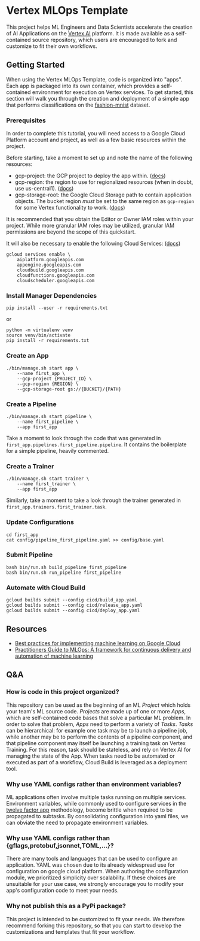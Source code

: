 # Vertex MLOps Template

This project helps ML Engineers and Data Scientists accelerate the creation of
AI Applications on the [Vertex AI](https://cloud.google.com/vertex-ai) platform.
It is made available as a self-contained source repository, which users are
encouraged to fork and customize to fit their own workflows.

## Getting Started

When using the Vertex MLOps Template, code is organized into "apps".  Each app
is packaged into its own container, which provides a self-contained environment
for execution on Vertex services. To get started, this section will walk you
through the creation and deployment of a simple app that performs
classifications on the
[fashion-mnist](https://www.tensorflow.org/datasets/catalog/fashion_mnist)
dataset.

### Prerequisites

In order to complete this tutorial, you will need access to a Google Cloud
Platform account and project, as well as a few basic resources within the
project.

Before starting, take a moment to set up and note the name of the following
resources:

- gcp-project: the GCP project to deploy the app within. 
  ([docs](https://cloud.google.com/resource-manager/docs/creating-managing-projects))
- gcp-region: the region to use for regionalized resources (when in doubt, use 
  us-central1). ([docs](https://cloud.google.com/compute/docs/regions-zones))
- gcp-storage-root: the Google Cloud Storage path to contain application
  objects. The bucket region *must* be set to the same region as `gcp-region` 
  for some Vertex functionality to work. 
  ([docs](https://cloud.google.com/storage/docs/creating-buckets))

It is recommended that you obtain the Editor or Owner IAM roles within
your project.  While more granular IAM roles may be utilized, granular IAM
permissions are beyond the scope of this quickstart.

It will also be necessary to enable the following Cloud Services: 
([docs](https://cloud.google.com/service-usage/docs/enable-disable))

```
gcloud services enable \
    aiplatform.googleapis.com
    appengine.googleapis.com
    cloudbuild.googleapis.com
    cloudfunctions.googleapis.com
    cloudscheduler.googleapis.com
```

### Install Manager Dependencies

```
pip install --user -r requirements.txt
```

or

```
python -m virtualenv venv
source venv/bin/activate
pip install -r requirements.txt
```

### Create an App

```
./bin/manage.sh start app \
    --name first_app \
    --gcp-project {PROJECT_ID} \
    --gcp-region {REGION} \
    --gcp-storage-root gs://{BUCKET}/{PATH}
```

### Create a Pipeline

```
./bin/manage.sh start pipeline \
    --name first_pipeline \
    --app first_app
```

Take a moment to look through the code that was generated in
`first_app.pipelines.first_pipeline.pipeline`.  It contains
the boilerplate for a simple pipeline, heavily commented.

### Create a Trainer

```
./bin/manage.sh start trainer \
    --name first_trainer \
    --app first_app
```

Similarly, take a moment to take a look through the trainer generated in
`first_app.trainers.first_trainer.task`.
### Update Configurations

```
cd first_app
cat config/pipeline_first_pipeline.yaml >> config/base.yaml
```

### Submit Pipeline

```
bash bin/run.sh build_pipeline first_pipeline
bash bin/run.sh run_pipeline first_pipeline
```

### Automate with Cloud Build

```
gcloud builds submit --config cicd/build_app.yaml
gcloud builds submit --config cicd/release_app.yaml
gcloud builds submit --config cicd/deploy_app.yaml
```

## Resources

- [Best practices for implementing machine learning on Google Cloud](https://cloud.google.com/architecture/ml-on-gcp-best-practices)
- [Practitioners Guide to MLOps: A framework for continuous delivery and automation of machine learning](https://cloud.google.com/resources/mlops-whitepaper)

## Q&A

### How is code in this project organized?

This repository can be used as the beginning of an ML *Project* which
holds your team's ML source code.  *Projects* are made up of one or more
*Apps*, which are self-contained code bases that solve a particular ML problem.
In order to solve that problem, *Apps* need to perform a variety of *Tasks*.
*Tasks* can be hierarchical: for example one task may be to launch a pipeline 
job, while another may be to perform the contents of a pipeline component, and
that pipeline component may itself be launching a training task on Vertex 
Training. For this reason, task should be stateless, and rely on Vertex AI for 
managing the state of the App.  When tasks need to be automated or executed as
part of a workflow, Cloud Build is leveraged as a deployment tool.

### Why use YAML configs rather than environment variables?

ML applications often involve multiple tasks running on multiple services.
Environment variables, while commonly used to configure services in the [twelve
factor app](https://12factor.net/) methodology, become brittle when required to
be propagated to subtasks.  By consolidating configuration into yaml files, we
can obviate the need to propagate environment variables.

### Why use YAML configs rather than {gflags,protobuf,jsonnet,TOML,...}?

There are many tools and languages that can be used to configure an application.
YAML was chosen due to its already widespread use for configuration on google
cloud platform.  When authoring the configuration module, we prioritized
simplicity over scalability.  If these choices are unsuitable for your use case,
we strongly encourage you to modify your app's configuration code to meet your
needs.

### Why not publish this as a PyPi package?

This project is intended to be customized to fit your needs.  We therefore
recommend forking this repository, so that you can start to develop the
customizations and templates that fit your workflow.
